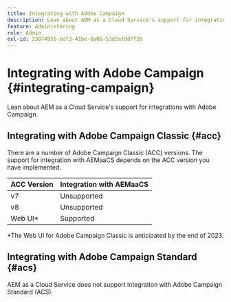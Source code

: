 ```yaml
---
title: Integrating with Adobe Campaign
description: Lean about AEM as a Cloud Service's support for integrations with Adobe Campaign.
feature: Administering
role: Admin
exl-id: 23874955-bdf3-41be-8a06-53d2afdd7f2b
---
```


# Integrating with Adobe Campaign {#integrating-campaign}

Lean about AEM as a Cloud Service's support for integrations with Adobe Campaign.

## Integrating with Adobe Campaign Classic {#acc}

There are a number of Adobe Campaign Classic (ACC) versions. The support for integration with AEMaaCS depends on the ACC version you have implemented.

|ACC Version|Integration with AEMaaCS|
|---|---|
|v7|Unsupported|
|v8|Unsupported|
|Web UI*|Supported|

*The Web UI for Adobe Campaign Classic is anticipated by the end of 2023.

## Integrating with Adobe Campaign Standard {#acs}

AEM as a Cloud Service does not support integration with Adobe Campaign Standard (ACS).
